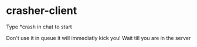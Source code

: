 # crasher-client
Type *crash in chat to start

Don't use it in queue it will immediatly kick you! Wait till you are in the server
